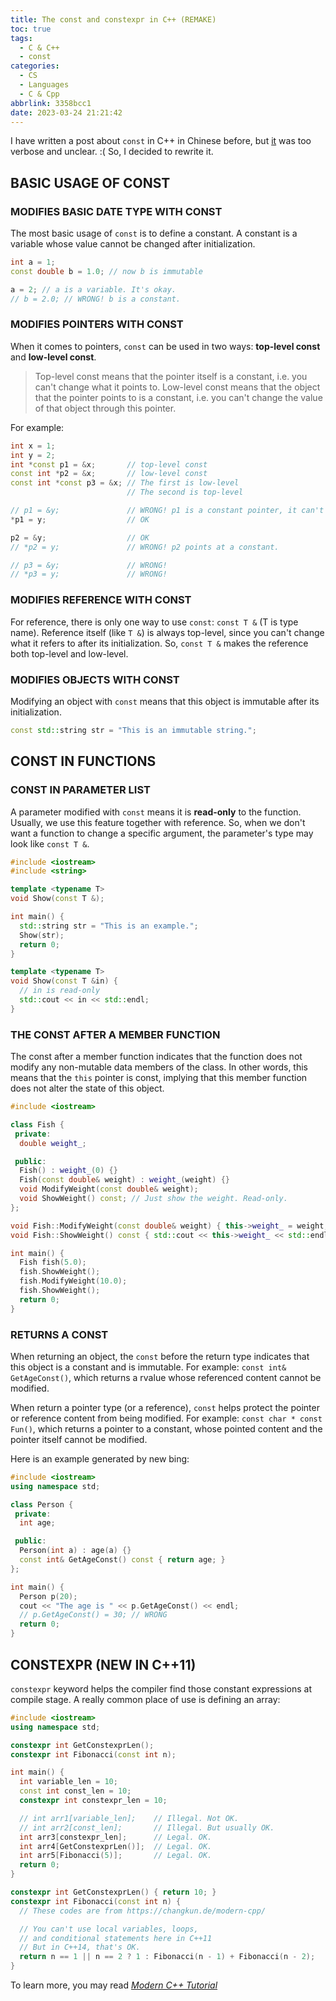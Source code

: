 ```yaml
---
title: The const and constexpr in C++ (REMAKE)
toc: true
tags:
  - C & C++
  - const
categories:
  - CS
  - Languages
  - C & Cpp
abbrlink: 3358bcc1
date: 2023-03-24 21:21:42
---
```


I have written a post about `const` in C++ in Chinese before, but [it](/posts/7ec6ba38.html) was too verbose and unclear. :( So, I decided to rewrite it.

<!--more-->

## BASIC USAGE OF CONST

### MODIFIES BASIC DATE TYPE WITH CONST

The most basic usage of `const` is to define a constant. A constant is a variable whose value cannot be changed after initialization.

```cpp
int a = 1;
const double b = 1.0; // now b is immutable

a = 2; // a is a variable. It's okay.
// b = 2.0; // WRONG! b is a constant.

```

### MODIFIES POINTERS WITH CONST

When it comes to pointers, `const` can be used in two ways: **top-level const** and **low-level const**.

> Top-level const means that the pointer itself is a constant, i.e. you can't change what it points to.
> Low-level const means that the object that the pointer points to is a constant, i.e. you can't change the value of that object through this pointer.

For example:

```cpp
int x = 1;
int y = 2;
int *const p1 = &x;       // top-level const
const int *p2 = &x;       // low-level const
const int *const p3 = &x; // The first is low-level
                          // The second is top-level

// p1 = &y;               // WRONG! p1 is a constant pointer, it can't change its direction.
*p1 = y;                  // OK

p2 = &y;                  // OK
// *p2 = y;               // WRONG! p2 points at a constant.

// p3 = &y;               // WRONG!
// *p3 = y;               // WRONG!
```

### MODIFIES REFERENCE WITH CONST

For reference, there is only one way to use `const`: `const T &` (T is type name). Reference itself (like `T &`) is always top-level, since you can't change what it refers to after its initialization. So, `const T &` makes the reference both top-level and low-level.

### MODIFIES OBJECTS WITH CONST

Modifying an object with `const` means that this object is immutable after its initialization.

```cpp
const std::string str = "This is an immutable string.";
```

## CONST IN FUNCTIONS

### CONST IN PARAMETER LIST

A parameter modified with `const` means it is **read-only** to the function. Usually, we use this feature together with reference. So, when we don't want a function to change a specific argument, the parameter's type may look like `const T &`.

```cpp
#include <iostream>
#include <string>

template <typename T>
void Show(const T &);

int main() {
  std::string str = "This is an example.";
  Show(str);
  return 0;
}

template <typename T>
void Show(const T &in) {
  // in is read-only
  std::cout << in << std::endl;
}
```

### THE CONST AFTER A MEMBER FUNCTION

The const after a member function indicates that the function does not modify any non-mutable data members of the class. In other words, this means that the `this` pointer is const, implying that this member function does not alter the state of this object.

```cpp
#include <iostream>

class Fish {
 private:
  double weight_;

 public:
  Fish() : weight_(0) {}
  Fish(const double& weight) : weight_(weight) {}
  void ModifyWeight(const double& weight);
  void ShowWeight() const; // Just show the weight. Read-only.
};

void Fish::ModifyWeight(const double& weight) { this->weight_ = weight; }
void Fish::ShowWeight() const { std::cout << this->weight_ << std::endl; }

int main() {
  Fish fish(5.0);
  fish.ShowWeight();
  fish.ModifyWeight(10.0);
  fish.ShowWeight();
  return 0;
}
```

### RETURNS A CONST

When returning an object, the `const` before the return type indicates that this object is a constant and is immutable. For example: `const int& GetAgeConst()`, which returns a rvalue whose referenced content cannot be modified.

When return a pointer type (or a reference), `const` helps protect the pointer or reference content from being modified. For example: `const char * const Fun()`, which returns a pointer to a constant, whose pointed content and the pointer itself cannot be modified.

Here is an example generated by new bing:

```cpp
#include <iostream>
using namespace std;

class Person {
 private:
  int age;

 public:
  Person(int a) : age(a) {}
  const int& GetAgeConst() const { return age; }
};

int main() {
  Person p(20);
  cout << "The age is " << p.GetAgeConst() << endl;
  // p.GetAgeConst() = 30; // WRONG
  return 0;
}
```

## CONSTEXPR (NEW IN C++11)

`constexpr` keyword helps the compiler find those constant expressions at compile stage. A really common place of use is defining an array:

```cpp
#include <iostream>
using namespace std;

constexpr int GetConstexprLen();
constexpr int Fibonacci(const int n);

int main() {
  int variable_len = 10;
  const int const_len = 10;
  constexpr int constexpr_len = 10;

  // int arr1[variable_len];    // Illegal. Not OK.
  // int arr2[const_len];       // Illegal. But usually OK.
  int arr3[constexpr_len];      // Legal. OK.
  int arr4[GetConstexprLen()];  // Legal. OK.
  int arr5[Fibonacci(5)];       // Legal. OK.
  return 0;
}

constexpr int GetConstexprLen() { return 10; }
constexpr int Fibonacci(const int n) {
  // These codes are from https://changkun.de/modern-cpp/

  // You can't use local variables, loops,
  // and conditional statements here in C++11
  // But in C++14, that's OK.
  return n == 1 || n == 2 ? 1 : Fibonacci(n - 1) + Fibonacci(n - 2);
}
```

To learn more, you may read _[Modern C++ Tutorial](https://changkun.de/modern-cpp/)_
